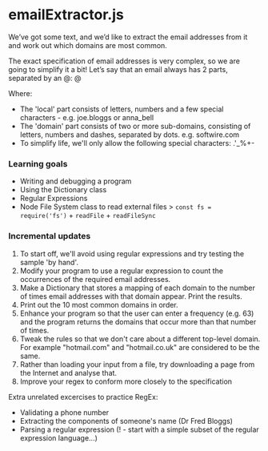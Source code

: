 ﻿# emailExtractor.js

We’ve got some text, and we’d like to extract the email addresses from it and work out which domains are most common.

The exact specification of email addresses is very complex, so we are going to simplify it a bit! Let’s say that an email always has 2 parts, separated by an @:
<local>@<domain>

Where:
- The 'local' part consists of letters, numbers and a few special characters - e.g. joe.bloggs or anna_bell
- The 'domain' part consists of two or more sub-domains, consisting of letters, numbers and dashes, separated by dots. e.g. softwire.com
- To simplify life, we'll only allow the following special characters: .'_%+-

### Learning goals
- Writing and debugging a program
- Using the Dictionary class
- Regular Expressions
- Node File System class to read external files > `const fs = require('fs')` + `readFile` + `readFileSync`

### Incremental updates
1. To start off, we'll avoid using regular expressions and try testing the sample 'by hand'.
2. Modify your program to use a regular expression to count the occurrences of the required email addresses.
3. Make a Dictionary that stores a mapping of each domain to the number of times email addresses with that domain appear. Print the results.
4. Print out the 10 most common domains in order.
5. Enhance your program so that the user can enter a frequency (e.g. 63) and the program returns the domains that occur more than that number of times.
6. Tweak the rules so that we don't care about a different top-level domain. For example "hotmail.com" and "hotmail.co.uk" are considered to be the same.
7. Rather than loading your input from a file, try downloading a page from the Internet and analyse that.
8. Improve your regex to conform more closely to the specification

Extra unrelated excercises to practice RegEx:
- Validating a phone number
- Extracting the components of someone's name (Dr Fred Bloggs)
- Parsing a regular expression (! - start with a simple subset of the regular expression language...)

